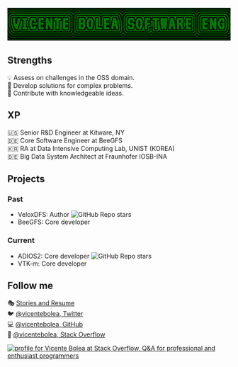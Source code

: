 ![](https://raw.githubusercontent.com/vicentebolea/vicentebolea/master/vicentebanner.png)

## Strengths 

💡 Assess on challenges in the OSS domain.  
🤔 Develop solutions for complex problems.  
🙏 Contribute with knowledgeable ideas. 

## XP

🇺🇸 Senior R&D Engineer at Kitware, NY  
🇩🇪 Core Software Engineer at BeeGFS  
🇰🇷 RA at Data Intensive Computing Lab, UNIST (KOREA)  
🇩🇪 Big Data System Architect at Fraunhofer IOSB-INA  

## Projects


### Past

- VeloxDFS: Author ![GitHub Repo stars](https://img.shields.io/github/stars/DICL/VeloxDFS?style=social)
- BeeGFS: Core developer

### Current

- ADIOS2: Core developer ![GitHub Repo stars](https://img.shields.io/github/stars/ornladios/ADIOS2?style=social)
- VTK-m: Core developer

## Follow me

🎭 [Stories and Resume](https://vicentebolea.github.io/)   
🐦 [@vicentebolea, Twitter](https://twitter.com/vicentebolea)   
💻 [@vicentebolea, GitHub](https://github.com/vicentebolea)  
📝 [@vicentebolea, Stack Overflow](https://stackoverflow.com/users/2420872/vicente-bolea)


<a href="https://stackoverflow.com/users/2420872/vicente-bolea"><img src="https://stackoverflow.com/users/flair/2420872.png?theme=dark" width="208" height="58" alt="profile for Vicente Bolea at Stack Overflow, Q&amp;A for professional and enthusiast programmers" title="profile for Vicente Bolea at Stack Overflow, Q&amp;A for professional and enthusiast programmers"></a>

